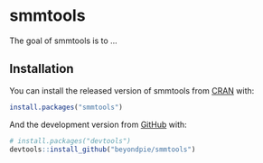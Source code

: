 
<!-- README.md is generated from README.Rmd. Please edit that file -->

# smmtools

<!-- badges: start -->
<!-- badges: end -->

The goal of smmtools is to …

## Installation

You can install the released version of smmtools from
[CRAN](https://CRAN.R-project.org) with:

``` r
install.packages("smmtools")
```

And the development version from [GitHub](https://github.com/) with:

``` r
# install.packages("devtools")
devtools::install_github("beyondpie/smmtools")
```
